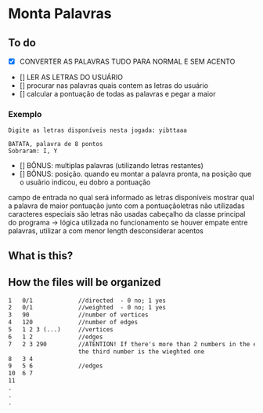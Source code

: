 # Monta Palavras


## To do
- [x] CONVERTER AS PALAVRAS TUDO PARA NORMAL E SEM ACENTO
- [] LER AS LETRAS DO USUÁRIO
- [] procurar nas palavras quais contem as letras do usuário
- [] calcular a pontuação de todas as palavras e pegar a maior

### Exemplo
    Digite as letras disponíveis nesta jogada: yibttaaa

    BATATA, palavra de 8 pontos
    Sobraram: I, Y

- [] BÔNUS: multiplas palavras (utilizando letras restantes)
- [] BÔNUS: posição. quando eu montar a palavra pronta, na posição que o usuãrio indicou, eu dobro a pontuação


campo de entrada no qual será informado as letras disponíveis
mostrar qual a palavra de maior pontuação junto com a pontuaçãoletras não utilizadas
caracteres especiais são letras não usadas
cabeçalho da classe principal do programa -> lógica utilizada no funcionamento
se houver empate entre palavras, utilizar a com menor length
desconsiderar acentos











## What is this?

## How the files will be organized
```txt
1	0/1				//directed	- 0 no; 1 yes
2	0/1				//weighted 	- 0 no; 1 yes
3	90 				//number of vertices
4	120				//number of edges
5	1 2 3 (...)     //vertices
6	1 2             //edges
7	2 3 290         //ATENTION! If there's more than 2 numbers in the edge line, it means that 
                    the third number is the wieghted one
8	3 4
9	5 6             //edges
10	6 7
11
.
.
.

```
